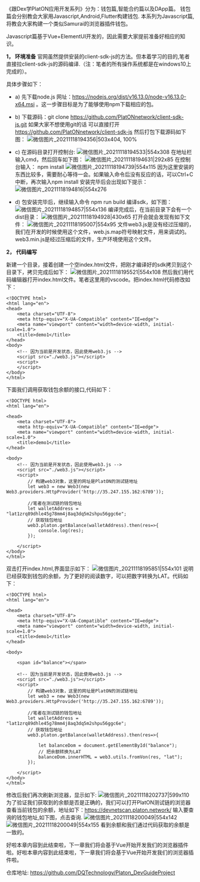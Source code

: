 《跟Dex学PlatON应用开发系列》分为：钱包篇,智能合约篇以及DApp篇。
钱包篇会分别教会大家用Javascript,Android,Flutter构建钱包.
本系列为Javascript篇, 将教会大家构建一个类似Samurai的浏览器插件钱包。

   Javascript篇基于Vue+ElementUI开发的，因此需要大家提前准备好相应的知识。

**1，	环境准备**
官网虽然提供安装的client-sdk-js的方法。但本着学习的目的,笔者直接拉client-sdk-js的源码编译.（注：笔者的所有操作系统都是在windows10上完成的）。

具体步骤如下： 
* a)	先下载node.js 网址：https://nodejs.org/dist/v16.13.0/node-v16.13.0-x64.msi 。这一步骤目标是为了能够使用npm下载相应的包。

* b)	下载源码：git clone https://github.com/PlatONnetwork/client-sdk-js.git  如果大家不想使用git的话 可以直接打开 https://github.com/PlatONnetwork/client-sdk-js  然后打包下载源码如下图：
![微信图片_20211118194356|503x404, 100%](upload://mB4LyikNrnCC7vsBibTAkYDC6dh.png) 

* c) 	在源码目录打开控制台:
![微信图片_20211118194533|554x308](upload://fxSUqeiAnZJwIPUKXThDttlzirN.png) 
在地址栏输入cmd，然后回车如下图：
![微信图片_20211118194631|292x85](upload://59FLEiJe0tKQ5X9550ohdXzXaQi.png) 
在控制台输入： npm install
![微信图片_20211118194739|554x115](upload://1RXoHTDVWvA3fj0AtcUgmclX1zE.png) 
因为这里安装的东西比较多，需要耐心等待一会。如果输入命令后没有反应的话，可以Ctrl+C中断，再次输入npm install
安装完毕后会出现如下提示：
![微信图片_20211118194816|554x276](upload://osMiXoIM0Jn0XGxEkPfO3kqV9sE.png) 
* d)	包安装完毕后，继续输入命令 npm run build 编译sdk，如下图：
![微信图片_20211118194857|554x136](upload://vA5aGrsB2jTDACJVxd5mGuu2KAA.png) 
编译完成后，在当前目录下会有一个dist目录：
![微信图片_20211118194928|430x65](upload://rlYBFR0Zc5MQJzsYchpoRt9rB9O.png) 
打开会就会发现有如下文件：
![微信图片_20211118195007|554x95](upload://msDvA3xPk49r27NviQkAcAZGGTQ.png) 
文件web3.js是没有经过压缩的，我们在开发的时候使用这个文件，web.js.map符号映射文件，用来调试的。web3.min.js是经过压缩后的文件，生产环境使用这个文件。

**2，	代码编写**

新建一个目录，接着创建一个空index.html文件，把刚才编译好的sdk拷贝到这个目录下，拷贝完成后如下：
![微信图片_20211118195521|554x108](upload://iDdCphVgVhuoTYDHjWrMhyzF1Q7.png) 
然后我们用代码编辑器打开index.html文件。笔者这里用的vscode。把index.html代码修改如下：

```
<!DOCTYPE html>
<html lang="en">
<head>
    <meta charset="UTF-8">
    <meta http-equiv="X-UA-Compatible" content="IE=edge">
    <meta name="viewport" content="width=device-width, initial-scale=1.0">
    <title>demo1</title>
</head>
<body>
    <!-- 因为当前是开发状态，因此使用web3.js -->
    <script src="./web3.js"></script>
    <script>
    </script>
</body>
</html>
```
下面我们调用获取钱包余额的接口,代码如下：
```
<!DOCTYPE html>
<html lang="en">

<head>
    <meta charset="UTF-8">
    <meta http-equiv="X-UA-Compatible" content="IE=edge">
    <meta name="viewport" content="width=device-width, initial-scale=1.0">
    <title>demo1</title>
</head>

<body>
    <!-- 因为当前是开发状态，因此使用web3.js -->
    <script src="./web3.js"></script>
    <script>
        // 构建web3对象，这里的网址是PlatON的测试链地址
        let web3 = new Web3(new Web3.providers.HttpProvider('http://35.247.155.162:6789'));

        //笔者在测试链的钱包地址
        let walletAddress = "lat1zrq89dhle45g78mm4j8aq3dq5m2shpu56ggc6e";
        // 获取钱包地址
        web3.platon.getBalance(walletAddress).then(res=>{
            console.log(res);
        });

    </script>
</body>
</html>
```
双击打开index.html,界面显示如下：
![微信图片_20211118195851|554x101](upload://4GZvstPmTuizwCy9nIn8hvoutZZ.png) 
说明已经获取到钱包的余额，为了更好的阅读数字，可以把数字转换为LAT。代码如下：
```
<!DOCTYPE html>
<html lang="en">

<head>
    <meta charset="UTF-8">
    <meta http-equiv="X-UA-Compatible" content="IE=edge">
    <meta name="viewport" content="width=device-width, initial-scale=1.0">
    <title>demo1</title>
</head>

<body>

    <span id="balance"></span>

    <!-- 因为当前是开发状态，因此使用web3.js -->
    <script src="./web3.js"></script>
    <script>
        // 构建web3对象，这里的网址是PlatON的测试链地址
        let web3 = new Web3(new Web3.providers.HttpProvider('http://35.247.155.162:6789'));

        //笔者在测试链的钱包地址
        let walletAddress = "lat1zrq89dhle45g78mm4j8aq3dq5m2shpu56ggc6e";
        // 获取钱包地址
        web3.platon.getBalance(walletAddress).then(res=>{

            let balanceDom = document.getElementById("balance");
            // 把余额转换为LAT
            balanceDom.innerHTML = web3.utils.fromVon(res, "lat");
        });

    </script>
</body>
</html>
```
修改后我们再次刷新浏览器，显示如下:
![微信图片_20211118202737|599x110](upload://4ZjOwQLLqAOIgpPB2Loi8ZxgKyD.png) 
为了验证我们获取到的余额是否是正确的，我们可以打开PlatON测试链的浏览器查看当前钱包的余额，地址如下：https://devnetscan.platon.network/
输入要查询的钱包地址,如下图，点击查询.
![微信图片_20211118200049|554x142](upload://7iGYiaeUgDkRSARCBiwNqmXZwyx.png) 
![微信图片_20211118200049|554x155](upload://oy73uCvFb4TG6ttug75Rf0LaAlM.png) 
看到余额和我们通过代码获取的余额是一致的。

好啦本章内容到此结束啦，下一章我们将会基于Vue开始开发我们的浏览器插件啦。好啦本章内容到此结束啦，下一章我们将会基于Vue开始开发我们的浏览器插件啦。

仓库地址: https://github.com/DQTechnology/Platon_DevGuideProject
